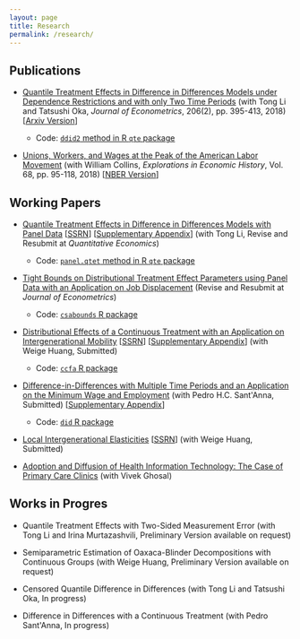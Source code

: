 ```yaml
---
layout: page
title: Research
permalink: /research/
---
```


## Publications

* [Quantile Treatment Effects in Difference in Differences Models under Dependence Restrictions and with only Two Time Periods](https://www.sciencedirect.com/science/article/pii/S0304407618301027) (with Tong Li and Tatsushi Oka, *Journal of Econometrics*, 206(2), pp. 395-413, 2018) [[Arxiv Version](https://arxiv.org/pdf/1702.03618.pdf)]

  * Code: [`ddid2` method in R `qte` package](http://bcallaway11.github.io/qte/articles/ddid2.html)

* [Unions, Workers, and Wages at the Peak of the American Labor Movement](https://www.sciencedirect.com/science/article/pii/S0014498317300451) (with William Collins, *Explorations in Economic History*, Vol. 68, pp. 95-118, 2018) [[NBER Version](http://www.nber.org/papers/w23516)]

## Working Papers

* [Quantile Treatment Effects in Difference in Differences Models with Panel Data](files/Callaway-Li-2018/panel-treatment-effects.pdf) [[SSRN](https://papers.ssrn.com/sol3/papers.cfm?abstract_id=3013341)] [[Supplementary Appendix](files/Callaway-Li-2018/supplementary-appendix.pdf)] (with Tong Li, Revise and Resubmit at *Quantitative Economics*)

  * Code: [`panel.qtet` method in R `qte` package](http://bcallaway11.github.io/qte/articles/panel-qtet.html)

* [Tight Bounds on Distributional Treatment Effect Parameters using Panel Data with an Application on Job Displacement](https://papers.ssrn.com/sol3/papers.cfm?abstract_id=3028251) (Revise and Resubmit at *Journal of Econometrics*)

  * Code: [`csabounds` R package](https://bcallaway11.github.io/csabounds/)

* [Distributional Effects of a Continuous Treatment with an Application on Intergenerational Mobility](files/Callaway-Huang-2018/cfa2.pdf) [[SSRN](https://papers.ssrn.com/sol3/papers.cfm?abstract_id=3078187)] [[Supplementary Appendix](files/Callaway-Huang-2018/supplementary-appendix.pdf)] (with Weige Huang, Submitted)

  * Code: [`ccfa` R package](https://weigehuangecon.github.io/ccfa/)

* [Difference-in-Differences with Multiple Time Periods and an Application on the Minimum Wage and Employment](https://papers.ssrn.com/sol3/papers.cfm?abstract_id=3148250) (with Pedro H.C. Sant'Anna, Submitted) [[Supplementary Appendix](https://53a854a5-a-62cb3a1a-s-sites.googlegroups.com/site/pedrohcsantanna/supplementary-appendix.pdf?attachauth=ANoY7cr3Tespb7Bon_hO7t6YlB9WGsE43LvgHditmEQjIm2I64PBd3ClH7yadLsu4GUEVaEnr8Mjx8CvnSx1Ky7uU49ANJOVMp5sdYQe34KnLjKHbpUht7ECyVzMujWc5g_s3sekZhAZxJRTnipjYgRT0JGSMgvAVF3kdM2peoUOJrgu9QVZ1cqfx57beA3txLNRwQWLg-TjnD-JwipSo12d8Dg8QjreL-G6YJXqi79JNLTj0xTdFTU%3D&attredirects=0)]

  * Code: [`did` R package](https://bcallaway11.github.io/did/)

* [Local Intergenerational Elasticities](files/Callaway-Huang-LIGE/lige.pdf) [[SSRN](https://papers.ssrn.com/sol3/papers.cfm?abstract_id=3233873)] (with Weige Huang, Submitted)

* [Adoption and Diffusion of Health Information Technology: The Case of Primary Care Clinics](http://www.cesifo-group.de/portal/page/portal/DocBase_Content/WP/WP-CESifo_Working_Papers/wp-cesifo-2012/wp-cesifo-2012-08/cesifo1_wp3925.pdf) (with Vivek Ghosal)

## Works in Progres

* Quantile Treatment Effects with Two-Sided Measurement Error (with Tong Li and Irina Murtazashvili, Preliminary Version available on request)

* Semiparametric Estimation of Oaxaca-Blinder Decompositions with Continuous Groups (with Weige Huang, Preliminary Version available on request)

* Censored Quantile Difference in Differences (with Tong Li and Tatsushi Oka, In progress)

* Difference in Differences with a Continuous Treatment (with Pedro Sant'Anna, In progress)